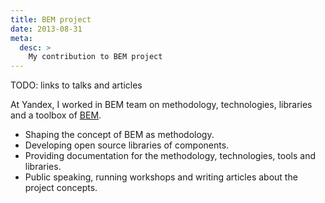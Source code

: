 ```yaml
---
title: BEM project
date: 2013-08-31
meta:
  desc: >
    My contribution to BEM project
---
```


TODO: links to talks and articles

At Yandex, I worked in BEM team on methodology, technologies, libraries and a toolbox of [BEM](https://en.bem.info/).

- Shaping the concept of BEM as methodology.
- Developing open source libraries of components.
- Providing documentation for the methodology, technologies, tools and libraries.
- Public speaking, running workshops and writing articles about the project concepts.
